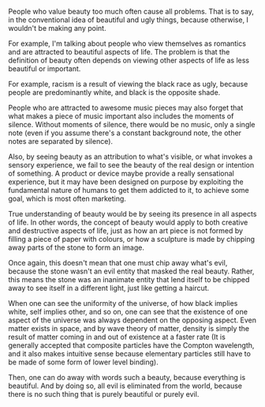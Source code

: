 People who value beauty too much often cause all problems. That is to say, in the conventional idea of beautiful and ugly things, because otherwise, I wouldn't be making any point.

For example, I'm talking about people who view themselves as romantics and are attracted to beautiful aspects of life. The problem is that the definition of beauty often depends on viewing other aspects of life as less beautiful or important.

For example, racism is a result of viewing the black race as ugly, because people are predominantly white, and black is the opposite shade.

People who are attracted to awesome music pieces may also forget that what makes a piece of music important also includes the moments of silence. Without moments of silence, there would be no music, only a single note (even if you assume there's a constant background note, the other notes are separated by silence).

Also, by seeing beauty as an attribution to what's visible, or what invokes a sensory experience, we fail to see the beauty of the real design or intention of something. A product or device maybe provide a really sensational experience, but it may have been designed on purpose by exploiting the fundamental nature of humans to get them addicted to it, to achieve some goal, which is most often marketing.

True understanding of beauty would be by seeing its presence in all aspects of life. In other words, the concept of beauty would apply to both creative and destructive aspects of life, just as how an art piece is not formed by filling a piece of paper with colours, or how a sculpture is made by chipping away parts of the stone to form an image.

Once again, this doesn't mean that one must chip away what's evil, because the stone wasn't an evil entity that masked the real beauty. Rather, this means the stone was an inanimate entity that lend itself to be chipped away to see itself in a different light, just like getting a haircut.

When one can see the uniformity of the universe, of how black implies white, self implies other, and so on, one can see that the existence of one aspect of the universe was always dependent on the opposing aspect. Even matter exists in space, and by wave theory of matter, density is simply the result of matter coming in and out of existence at a faster rate (It is generally accepted that composite particles have the Compton wavelength, and it also makes intuitive sense because elementary particles still have to be made of some form of lower level binding).

Then, one can do away with words such a beauty, because everything is beautiful. And by doing so, all evil is eliminated from the world, because there is no such thing that is purely beautiful or purely evil.